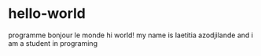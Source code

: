 # hello-world
programme bonjour le monde
hi world! my name is laetitia azodjilande and i am a student in programing
